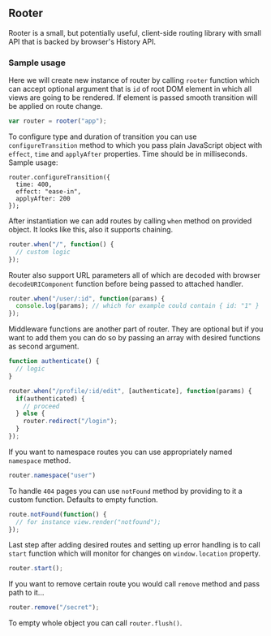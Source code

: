 ## Rooter

Rooter is a small, but potentially useful, client-side routing library with small API that is backed by browser's
History API.

### Sample usage

Here we will create new instance of router by calling `rooter` function which
can accept optional argument that is `id` of root DOM element in which all views are
going to be rendered. If element is passed smooth transition will be applied on
route change.

```javascript
var router = rooter("app");
```

To configure type and duration of transition you can use `configureTransition`
method to which you pass plain JavaScript object with `effect`, `time` and
`applyAfter` properties. Time should be in milliseconds. Sample usage:

```
router.configureTransition({
  time: 400,
  effect: "ease-in",
  applyAfter: 200
});
```

After instantiation we can add routes by calling `when` method on provided
object. It looks like this, also it supports chaining.

```javascript
router.when("/", function() {
  // custom logic
});
```

Router also support URL parameters all of which are decoded with browser
`decodeURIComponent` function before being passed to attached handler.

```javascript
router.when("/user/:id", function(params) {
  console.log(params); // which for example could contain { id: "1" } 
});
```

Middleware functions are another part of router. They are optional but if you
want to add them you can do so by passing an array with desired functions as
second argument.

```javascript
function authenticate() {
  // logic
}

router.when("/profile/:id/edit", [authenticate], function(params) {
  if(authenticated) {
    // proceed
  } else {
    router.redirect("/login");
  }
});
```

If you want to namespace routes you can use appropriately named `namespace`
method.


```javascript
router.namespace("user")
```

To handle `404` pages you can use `notFound` method by providing to it a custom
function. Defaults to empty function.

```javascript
route.notFound(function() {
  // for instance view.render("notfound");
});
```

Last step after adding desired routes and setting up error handling is to call `start` function which will
monitor for changes on `window.location` property.

```javascript
router.start();
```

If you want to remove certain route you would call `remove` method and pass path
to it...

```javascript
router.remove("/secret");
```

To empty whole object you can call `router.flush()`.
